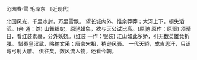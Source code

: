 沁园春·雪
毛泽东 〔近现代〕

北国风光，千里冰封，万里雪飘。
望长城内外，惟余莽莽；大河上下，顿失滔滔。(余 通：馀)
山舞银蛇，原驰蜡象，欲与天公试比高。(原驰 原作：原驱)
须晴日，看红装素裹，分外妖娆。(红装 一作：银装)
江山如此多娇，引无数英雄竞折腰。
惜秦皇汉武，略输文采；唐宗宋祖，稍逊风骚。
一代天骄，成吉思汗，只识弯弓射大雕。
俱往矣，数风流人物，还看今朝。